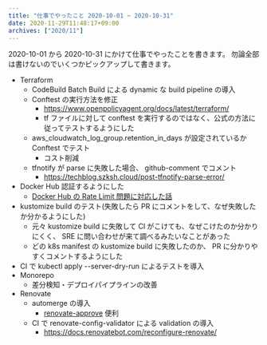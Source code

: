 ```yaml
---
title: "仕事でやったこと 2020-10-01 ~ 2020-10-31"
date: 2020-11-29T11:48:17+09:00
archives: ["2020/11"]
---
```


2020-10-01 から 2020-10-31 にかけて仕事でやったことを書きます。
勿論全部は書けないのでいくつかピックアップして書きます。

* Terraform
  * CodeBuild Batch Build による dynamic な build pipeline の導入
  * Conftest の実行方法を修正
    * https://www.openpolicyagent.org/docs/latest/terraform/
    * tf ファイルに対して conftest を実行するのではなく、公式の方法に従ってテストするようにした
  * aws_cloudwatch_log_group.retention_in_days が設定されているか Conftest でテスト
    * コスト削減
  * tfnotify が parse に失敗した場合、 github-comment でコメント
    * https://techblog.szksh.cloud/post-tfnotify-parse-error/
* Docker Hub 認証するようにした
  * [Docker Hub の Rate Limit 問題に対応した話](https://quipper.hatenablog.com/entry/2020/11/02/080000)
* kustomize build のテスト(失敗したら PR にコメントをして、なぜ失敗したか分かるようにした)
  * 元々 kustomize build に失敗して CI がこけても、なぜこけたのか分かりにくく、 SRE に問い合わせが来て調べるみたいなことがあった
  * どの k8s manifest の kustomize build に失敗したのか、 PR に分かりやすくコメントするようにした
* CI で kubectl apply --server-dry-run によるテストを導入
* Monorepo
  * 差分検知・デプロイパイプラインの改善
* Renovate
  * automerge の導入
    * [renovate-approve](https://github.com/apps/renovate-approve) 便利
  * CI で renovate-config-validator による validation の導入
    * https://docs.renovatebot.com/reconfigure-renovate/

